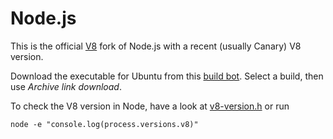 # Node.js

This is the official [V8](https://developers.google.com/v8/) fork of Node.js with a recent (usually Canary) V8 version. 

Download the executable for Ubuntu from this [build bot](https://build.chromium.org/p/client.v8.fyi/builders/V8%20-%20node.js%20integration). Select a build, then use *Archive link download*.

To check the V8 version in Node, have a look at [v8-version.h](https://github.com/v8/node/blob/vee-eight-lkgr/deps/v8/include/v8-version.h) or run 

```
node -e "console.log(process.versions.v8)"
```

